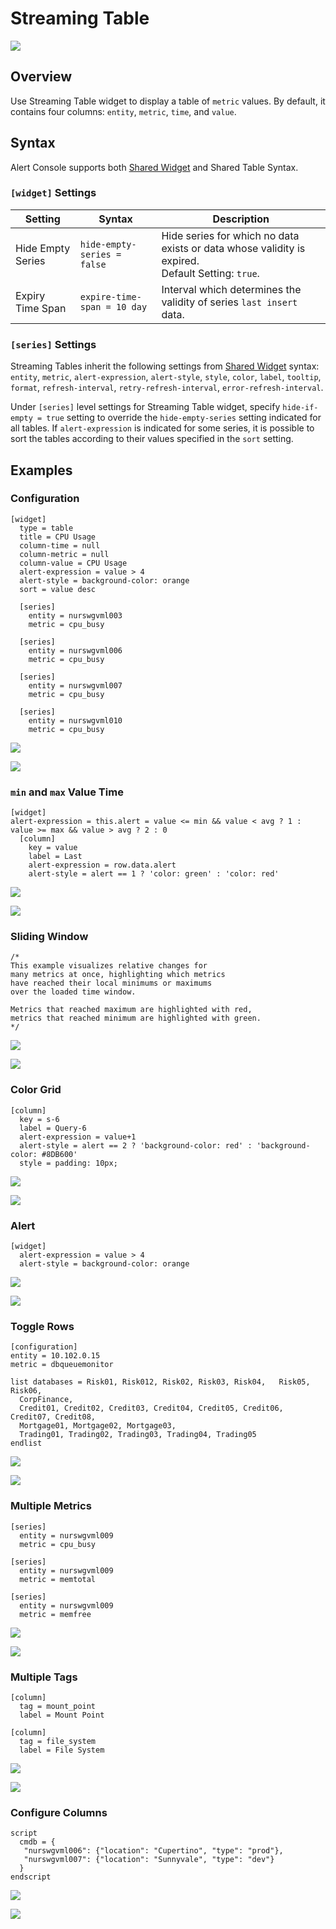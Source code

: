 # Streaming Table

![](./images/db-summary.png)

## Overview

Use Streaming Table widget to display a table of `metric` values. By default, it contains four columns: `entity`, `metric`, `time`, and `value`.

## Syntax

Alert Console supports both [Shared Widget](../shared/README.md) and Shared Table Syntax.

### `[widget]` Settings

Setting | Syntax | Description
--|--|--
Hide Empty Series | `hide-empty-series = false` | Hide series for which no data exists or data whose validity is expired.<br>Default Setting: `true`.
Expiry Time Span | `expire-time-span = 10 day` | Interval which determines the validity of series `last insert` data.

### `[series]` Settings

Streaming Tables inherit the following settings from [Shared Widget](../shared/README.md) syntax: `entity`, `metric`, `alert-expression`, `alert-style`, `style`, `color`, `label`, `tooltip`, `format`, `refresh-interval`, `retry-refresh-interval`, `error-refresh-interval`.

Under `[series]` level settings for Streaming Table widget, specify `hide-if-empty = true` setting to override the `hide-empty-series` setting indicated for all tables. If `alert-expression` is indicated for some series, it is possible to sort the tables according to their values specified in the `sort` setting.

## Examples

### Configuration

```ls
[widget]
  type = table
  title = CPU Usage
  column-time = null
  column-metric = null
  column-value = CPU Usage
  alert-expression = value > 4
  alert-style = background-color: orange
  sort = value desc

  [series]
    entity = nurswgvml003
    metric = cpu_busy

  [series]
    entity = nurswgvml006
    metric = cpu_busy

  [series]
    entity = nurswgvml007
    metric = cpu_busy

  [series]
    entity = nurswgvml010
    metric = cpu_busy
```

![](./images/config-example.png)

[![](./images/button.png)](https://apps.axibase.com/chartlab/6489829c/3/)

### `min` and `max` Value Time

```ls
[widget]
alert-expression = this.alert = value <= min && value < avg ? 1 : value >= max && value > avg ? 2 : 0
  [column]
    key = value
    label = Last
    alert-expression = row.data.alert
    alert-style = alert == 1 ? 'color: green' : 'color: red'
```

![](./images/mix_max_value_time.png)

[![](./images/button.png)](https://apps.axibase.com/chartlab/37cbde3d/7/)

### Sliding Window

```ls
/*
This example visualizes relative changes for
many metrics at once, highlighting which metrics
have reached their local minimums or maximums
over the loaded time window.

Metrics that reached maximum are highlighted with red,
metrics that reached minimum are highlighted with green.
*/
```

![](./images/streaming_table_sliding_windows.png)

[![](./images/button.png)](https://apps.axibase.com/chartlab/37cbde3d)

### Color Grid

```ls
[column]
  key = s-6
  label = Query-6
  alert-expression = value+1
  alert-style = alert == 2 ? 'background-color: red' : 'background-color: #8DB600'
  style = padding: 10px;
```

![](./images/color_grid_table.png)

[![](./images/button.png)](https://apps.axibase.com/chartlab/6489829c/8/)

### Alert

```ls
[widget]
  alert-expression = value > 4
  alert-style = background-color: orange
```

![](./images/streaming-table-1.png)

[![](./images/button.png)](https://apps.axibase.com/chartlab/6489829c)

### Toggle Rows

<!-- markdownlint-disable MD104 -->

```ls
[configuration]
entity = 10.102.0.15
metric = dbqueuemonitor
  
list databases = Risk01, Risk012, Risk02, Risk03, Risk04,   Risk05, Risk06,
  CorpFinance,
  Credit01, Credit02, Credit03, Credit04, Credit05, Credit06, Credit07, Credit08,
  Mortgage01, Mortgage02, Mortgage03,
  Trading01, Trading02, Trading03, Trading04, Trading05
endlist
```

<!-- markdownlint-enable MD104 -->

![](./images/db-summary.png)

[![](./images/button.png)](https://apps.axibase.com/chartlab/bb65c060)

### Multiple Metrics

```ls
[series]
  entity = nurswgvml009
  metric = cpu_busy

[series]
  entity = nurswgvml009
  metric = memtotal

[series]
  entity = nurswgvml009
  metric = memfree
```

![](./images/streaming-table-2.png)

[![](./images/button.png)](https://apps.axibase.com/chartlab/6489829c/2/)

### Multiple Tags

```ls
[column]
  tag = mount_point
  label = Mount Point

[column]
  tag = file_system
  label = File System
```

![](./images/table_multiple_tags.png)

[![](./images/button.png)](https://apps.axibase.com/chartlab/fa6e2d15/4/)

### Configure Columns

```ls
script
  cmdb = {
   "nurswgvml006": {"location": "Cupertino", "type": "prod"},
   "nurswgvml007": {"location": "Sunnyvale", "type": "dev"}
  }
endscript
```

![](./images/table-widget-extra-columns.png)

[![](./images/button.png)](https://apps.axibase.com/chartlab/fb8bdf13/4/)